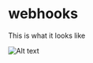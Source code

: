 # webhooks

This is what it looks like

![Alt text](https://cloud.githubusercontent.com/assets/8629969/22865520/f8dcc6f6-f133-11e6-9909-3ca78c2c93fd.png "Demo")
